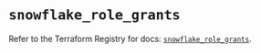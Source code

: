 # `snowflake_role_grants`

Refer to the Terraform Registry for docs: [`snowflake_role_grants`](https://registry.terraform.io/providers/snowflake-labs/snowflake/0.85.0/docs/resources/role_grants).
